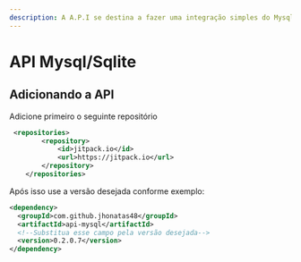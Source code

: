 ```yaml
---
description: A A.P.I se destina a fazer uma integração simples do Mysql e Sqlite
---
```


# API Mysql/Sqlite

## Adicionando a API

Adicione primeiro o seguinte repositório

```xml
 <repositories>
		<repository>
		    <id>jitpack.io</id>
		    <url>https://jitpack.io</url>
		</repository>
	</repositories>
```

Após isso use a versão desejada conforme exemplo:

```xml
<dependency>
  <groupId>com.github.jhonatas48</groupId>
  <artifactId>api-mysql</artifactId>
  <!--Substitua esse campo pela versão desejada-->
  <version>0.2.0.7</version>
</dependency>
```
